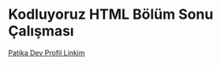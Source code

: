 # Kodluyoruz HTML Bölüm Sonu Çalışması
 [Patika Dev Profil Linkim](https://app.patika.dev/alfalander)
